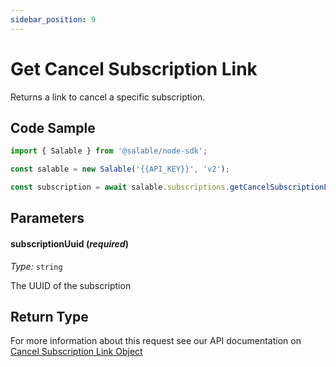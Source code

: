 ```yaml
---
sidebar_position: 9
---
```


# Get Cancel Subscription Link

Returns a link to cancel a specific subscription.

## Code Sample

```typescript
import { Salable } from '@salable/node-sdk';

const salable = new Salable('{{API_KEY}}', 'v2');

const subscription = await salable.subscriptions.getCancelSubscriptionLink('subscription_1');
```

## Parameters

#### subscriptionUuid (_required_)

_Type:_ `string`

The UUID of the subscription

## Return Type

For more information about this request see our API documentation on [Cancel Subscription Link Object](https://docs.salable.app/api/v2#tag/Subscriptions/operation/getSubscriptionCancelLink)
